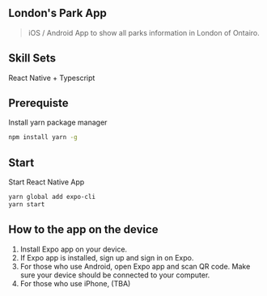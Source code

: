 ## London's Park App

> iOS / Android App to show all parks information in London of Ontairo.

## Skill Sets

React Native + Typescript

## Prerequiste

Install yarn package manager

```bash
npm install yarn -g
```

## Start

Start React Native App

```bash
yarn global add expo-cli
yarn start
```

## How to the app on the device
1. Install Expo app on your device.
2. If Expo app is installed, sign up and sign in on Expo.
3. For those who use Android, open Expo app and scan QR code. Make sure your device should be connected to your computer.
4. For those who use iPhone, (TBA)
